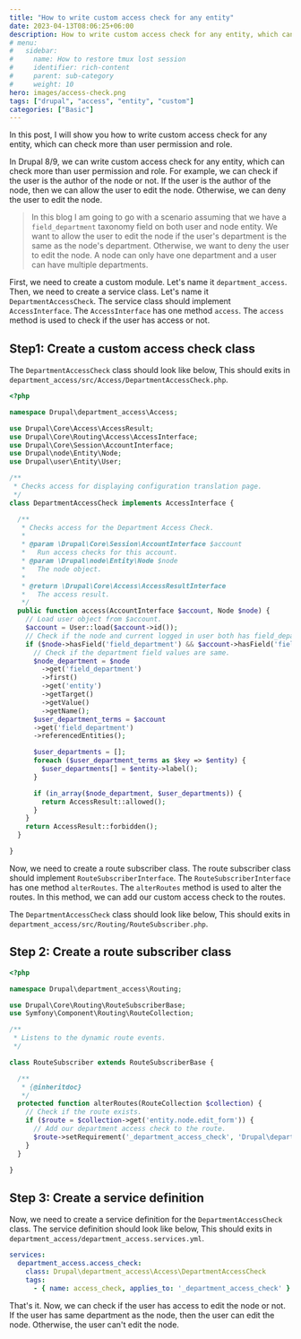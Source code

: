 ```yaml
---
title: "How to write custom access check for any entity"
date: 2023-04-13T08:06:25+06:00
description: How to write custom access check for any entity, which can check more than user permission and role.
# menu:
#   sidebar:
#     name: How to restore tmux lost session
#     identifier: rich-content
#     parent: sub-category
#     weight: 10
hero: images/access-check.png
tags: ["drupal", "access", "entity", "custom"]
categories: ["Basic"]
---
```


In this post, I will show you how to write custom access check for any entity, which can check more than user permission and role.

In Drupal 8/9, we can write custom access check for any entity, which can check more than user permission and role. For example, we can check if the user is the author of the node or not. If the user is the author of the node, then we can allow the user to edit the node. Otherwise, we can deny the user to edit the node.

> In this blog I am going to go with a scenario assuming that we have a `field_department` taxonomy field on both user and node entity. We want to allow the user to edit the node if the user's department is the same as the node's department. Otherwise, we want to deny the user to edit the node. A node can only have one department and a user can have multiple departments.

First, we need to create a custom module. Let's name it `department_access`. Then, we need to create a service class. Let's name it `DepartmentAccessCheck`. The service class should implement `AccessInterface`. The `AccessInterface` has one method `access`. The `access` method is used to check if the user has access or not.

## Step1: Create a custom access check class

The `DepartmentAccessCheck` class should look like below, This should exits in `department_access/src/Access/DepartmentAccessCheck.php`.

```php
<?php

namespace Drupal\department_access\Access;

use Drupal\Core\Access\AccessResult;
use Drupal\Core\Routing\Access\AccessInterface;
use Drupal\Core\Session\AccountInterface;
use Drupal\node\Entity\Node;
use Drupal\user\Entity\User;

/**
 * Checks access for displaying configuration translation page.
 */
class DepartmentAccessCheck implements AccessInterface {

  /**
   * Checks access for the Department Access Check.
   *
   * @param \Drupal\Core\Session\AccountInterface $account
   *   Run access checks for this account.
   * @param \Drupal\node\Entity\Node $node
   *   The node object.
   *
   * @return \Drupal\Core\Access\AccessResultInterface
   *   The access result.
   */
  public function access(AccountInterface $account, Node $node) {
    // Load user object from $account.
    $account = User::load($account->id());
    // Check if the node and current logged in user both has field_department.
    if ($node->hasField('field_department') && $account->hasField('field_department')) {
      // Check if the department field values are same.
      $node_department = $node
        ->get('field_department')
        ->first()
        ->get('entity')
        ->getTarget()
        ->getValue()
        ->getName();
      $user_department_terms = $account
      ->get('field_department')
      ->referencedEntities();

      $user_departments = [];
      foreach ($user_department_terms as $key => $entity) {
        $user_departments[] = $entity->label();
      }

      if (in_array($node_department, $user_departments)) {
        return AccessResult::allowed();
      }
    }
    return AccessResult::forbidden();
  }

}
```

Now, we need to create a route subscriber class. The route subscriber class should implement `RouteSubscriberInterface`. The `RouteSubscriberInterface` has one method `alterRoutes`. The `alterRoutes` method is used to alter the routes. In this method, we can add our custom access check to the routes.

The `DepartmentAccessCheck` class should look like below, This should exits in `department_access/src/Routing/RouteSubscriber.php`.

## Step 2: Create a route subscriber class

```php
<?php

namespace Drupal\department_access\Routing;

use Drupal\Core\Routing\RouteSubscriberBase;
use Symfony\Component\Routing\RouteCollection;

/**
 * Listens to the dynamic route events.
 */

class RouteSubscriber extends RouteSubscriberBase {

  /**
   * {@inheritdoc}
   */
  protected function alterRoutes(RouteCollection $collection) {
    // Check if the route exists.
    if ($route = $collection->get('entity.node.edit_form')) {
      // Add our department access check to the route.
      $route->setRequirement('_department_access_check', 'Drupal\department_access\Access\DepartmentAccessCheck::access');
    }
  }

}

```

## Step 3: Create a service definition

Now, we need to create a service definition for the `DepartmentAccessCheck` class. The service definition should look like below, This should exits in `department_access/department_access.services.yml`.

```yaml
services:
  department_access.access_check:
    class: Drupal\department_access\Access\DepartmentAccessCheck
    tags:
      - { name: access_check, applies_to: '_department_access_check' }
```

That's it. Now, we can check if the user has access to edit the node or not. If the user has same department as the node, then the user can edit the node. Otherwise, the user can't edit the node.
